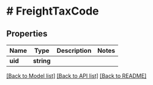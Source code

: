 # # FreightTaxCode

## Properties

Name | Type | Description | Notes
------------ | ------------- | ------------- | -------------
**uid** | **string** |  | 

[[Back to Model list]](../../README.md#documentation-for-models) [[Back to API list]](../../README.md#documentation-for-api-endpoints) [[Back to README]](../../README.md)


